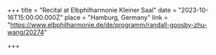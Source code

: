 +++
title = "Recital at Elbphilharmonie Kleiner Saal"
date = "2023-10-16T15:00:00.000Z"
place = "Hamburg, Germany"
link = "https://www.elbphilharmonie.de/de/programm/randall-goosby-zhu-wang/20274"

+++

